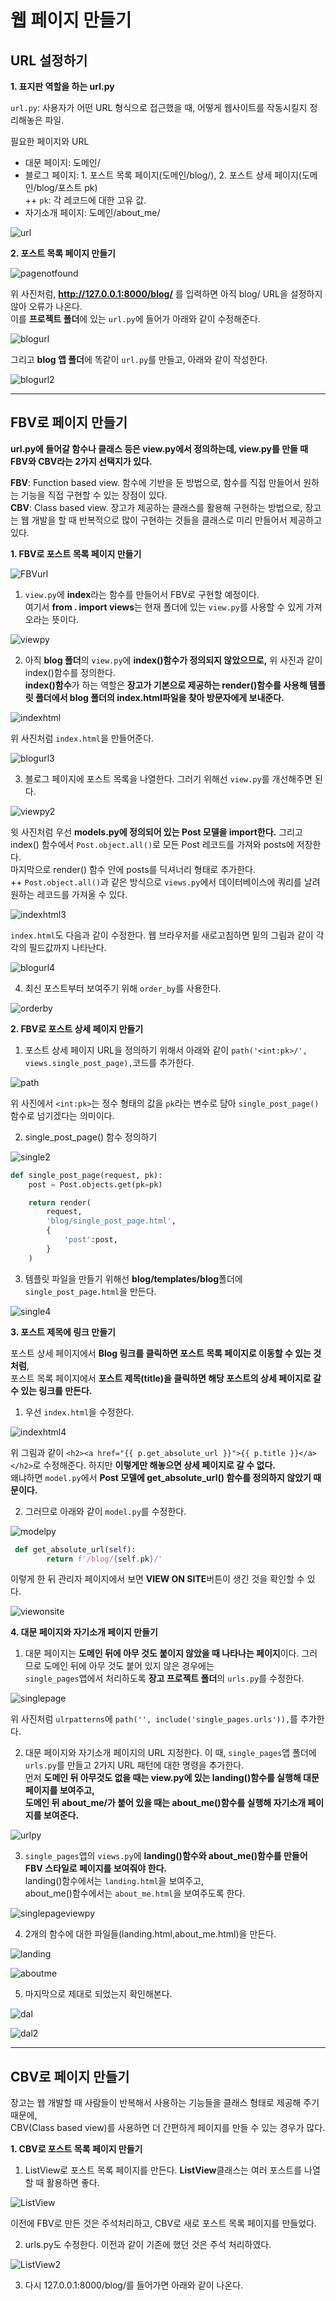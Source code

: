 # 웹 페이지 만들기

## URL 설정하기

**1. 표지판 역할을 하는 url.py**

`url.py`: 사용자가 어떤 URL 형식으로 접근했을 때, 어떻게 웹사이트를 작동시킬지 정리해놓은 파일.

필요한 페이지와 URL
- 대문 페이지: 도메인/
- 블로그 페이지: 1. 포스트 목록 페이지(도메인/blog/), 2. 포스트 상세 페이지(도메인/blog/포스트 pk)<br>
++ `pk`: 각 레코드에 대한 고유 값.
- 자기소개 페이지: 도메인/about_me/

![url](https://user-images.githubusercontent.com/84573261/126897087-08d08492-a7ed-47fd-abf1-26b3ab7b0e4f.jpg)

**2. 포스트 목록 페이지 만들기**

![pagenotfound](https://user-images.githubusercontent.com/84573261/126897101-1ee00ce0-fbc5-4ec7-86a5-83f917e5e3b0.PNG)
 
위 사진처럼, **http://127.0.0.1:8000/blog/** 를 입력하면 아직 blog/ URL을 설정하지 않아 오류가 나온다.<br>
이를 **프로젝트 폴더**에 있는 `url.py`에 들어가 아래와 같이 수정해준다.

![blogurl](https://user-images.githubusercontent.com/84573261/126897191-fb134875-fa2d-44e1-b4a6-52ebd309f69e.PNG)

그리고 **blog 앱 폴더**에 똑같이 `url.py`를 만들고, 아래와 같이 작성한다.

![blogurl2](https://user-images.githubusercontent.com/84573261/126897231-e1b3fad6-a37f-425a-876a-b1eebe8fd2a3.PNG)

---

## FBV로 페이지 만들기

**url.py에 들어갈 함수나 클래스 등은 view.py에서 정의하는데, view.py를 만들 때 FBV와 CBV라는 2가지 선택지가 있다.**

**FBV**: Function based view. 함수에 기반을 둔 방법으로, 함수를 직접 만들어서 원하는 기능을 직접 구현할 수 있는 장점이 있다.<br>
**CBV**: Class based view. 장고가 제공하는 클래스를 활용해 구현하는 방법으로, 장고는 웹 개발을 할 때 반복적으로 많이 구현하는 것들을 클래스로 미리 만들어서 제공하고 있다.

**1. FBV로 포스트 목록 페이지 만들기**

![FBVurl](https://user-images.githubusercontent.com/84573261/126897320-fdfdb877-7575-4595-8656-4b34cb16926f.PNG)

1. `view.py`에 **index**라는 함수를 만들어서 FBV로 구현할 예정이다.<br>
여기서 **from . import views**는 현재 폴더에 있는 `view.py`를 사용할 수 있게 가져오라는 뜻이다.

![viewpy](https://user-images.githubusercontent.com/84573261/126897436-2fe86044-5cdd-40b3-bcc7-3c0f3ed83fe0.PNG)

2. 아직 **blog 폴더**의 `view.py`에 **index()함수가 정의되지 않았으므로,** 위 사진과 같이 index()함수를 정의한다.<br>
**index()함수**가 하는 역할은 **장고가 기본으로 제공하는 render()함수를 사용해 템플릿 폴더에서 blog 폴더의 index.html파일을 찾아 방문자에게 보내준다.**

![indexhtml](https://user-images.githubusercontent.com/84573261/126897553-54024e15-ebe2-441c-b2b1-f8338392ebbf.PNG)

위 사진처럼 `index.html`을 만들어준다. 

![blogurl3](https://user-images.githubusercontent.com/84573261/126897593-c13b6c66-f8d9-4e7c-9ca5-ad8f9bd234d9.PNG)

3. 블로그 페이지에 포스트 목록을 나열한다. 그러기 위해선 `view.py`를 개선해주면 된다.

![viewpy2](https://user-images.githubusercontent.com/84573261/126898712-be167f03-18a4-4d4c-aee2-3bab499142fb.PNG)

윗 사진처럼 우선 **models.py에 정의되어 있는 Post 모델을 import한다.** 그리고 index() 함수에서 `Post.object.all()`로 모든 Post 레코드를 가져와 posts에 저장한다.<br>
마지막으로 render() 함수 안에 posts를 딕셔너리 형태로 추가한다.<br>
++ `Post.object.all()`과 같은 방식으로 `views.py`에서 데이터베이스에 쿼리를 날려 원하는 레코드를 가져올 수 있다.

![indexhtml3](https://user-images.githubusercontent.com/84573261/126898875-464d180b-103c-4d3c-bbdf-1d5b38178bbc.PNG)

`index.html`도 다음과 같이 수정한다. 웹 브라우저를 새로고침하면 밑의 그림과 같이 각각의 필드값까지 나타난다.

![blogurl4](https://user-images.githubusercontent.com/84573261/126898895-9eba77e8-706b-43fc-8871-acbab9ff4dca.PNG)

4. 최신 포스트부터 보여주기 위해 `order_by`를 사용한다.

![orderby](https://user-images.githubusercontent.com/84573261/126898936-b0a7a20f-98ad-4a68-b77b-5fec6129102c.PNG)

**2. FBV로 포스트 상세 페이지 만들기**

1. 포스트 상세 페이지 URL을 정의하기 위해서 아래와 같이 `path('<int:pk>/', views.single_post_page),`코드를 추가한다.

![path](https://user-images.githubusercontent.com/84573261/126899118-fdb518a9-48c9-4d6a-9a55-439489660a5b.PNG)

위 사진에서 `<int:pk>`는 정수 형태의 값을 `pk`라는 변수로 담아 `single_post_page()`함수로 넘기겠다는 의미이다.

2. single_post_page() 함수 정의하기

![single2](https://user-images.githubusercontent.com/84573261/126900409-cdaf3d05-107f-46f4-8d34-d05b4039d7cb.PNG)

```Python
def single_post_page(request, pk):
    post = Post.objects.get(pk=pk)

    return render(
        request,
        'blog/single_post_page.html',
        {
            'post':post,
        }
    )

```

3. 템플릿 파일을 만들기 위해선 **blog/templates/blog**폴더에 `single_post_page.html`을 만든다.

![single4](https://user-images.githubusercontent.com/84573261/126900486-e5517d3c-9cdb-423e-8e40-10ff86f77bf8.PNG)

**3. 포스트 제목에 링크 만들기**

포스트 상세 페이지에서 **Blog 링크를 클릭하면 포스트 목록 페이지로 이동할 수 있는 것처럼**, <br>
포스트 목록 페이지에서 **포스트 제목(title)을 클릭하면 해당 포스트의 상세 페이지로 갈 수 있는 링크를 만든다.** 

1. 우선 `index.html`을 수정한다.

![indexhtml4](https://user-images.githubusercontent.com/84573261/126900583-5d7256c2-26ee-4269-9f4c-da6a80c492bd.PNG)

위 그림과 같이 `<h2><a href="{{ p.get_absolute_url }}">{{ p.title }}</a></h2>`로 수정해준다. 하지만 **이렇게만 해놓으면 상세 페이지로 갈 수 없다.** <br>
왜냐하면 `model.py`에서 **Post 모델에 get_absolute_url() 함수를 정의하지 않았기 때문이다.**

2. 그러므로 아래와 같이 `model.py`를 수정한다.

![modelpy](https://user-images.githubusercontent.com/84573261/126900690-ea09514f-9ccf-44e9-bc5d-0ba27b71c0d9.PNG)

```Python
 def get_absolute_url(self):
        return f'/blog/{self.pk}/'
```

이렇게 한 뒤 관리자 페이지에서 보면 **VIEW ON SITE**버튼이 생긴 것을 확인할 수 있다.

![viewonsite](https://user-images.githubusercontent.com/84573261/126900767-448b510f-3455-49f8-aeb8-286e7b151ce5.PNG)

**4. 대문 페이지와 자기소개 페이지 만들기**

1. 대문 페이지는 **도메인 뒤에 아무 것도 붙이지 않았을 때 나타나는 페이지**이다. 그러므로 도메인 뒤에 아무 것도 붙어 있지 않은 경우에는 <br>
`single_pages`앱에서 처리하도록 **장고 프로젝트 폴더**의 `urls.py`를 수정한다.

![singlepage](https://user-images.githubusercontent.com/84573261/126900935-55c1856e-88e9-40cf-abfc-75ddf33873c4.PNG)

위 사진처럼 `ulrpatterns`에 `path('', include('single_pages.urls')),`를 추가한다.

2. 대문 페이지와 자기소개 페이지의 URL 지정한다. 이 때, `single_pages`앱 폴더에 `urls.py`를 만들고 2가지 URL 패턴에 대한 명령을 추가한다.<br>
먼저 **도메인 뒤 아무것도 없을 때는 view.py에 있는 landing()함수를 실행해 대문 페이지를 보여주고,**<br>
**도메인 뒤 about_me/가 붙어 있을 때는 about_me()함수를 실행해 자기소개 페이지를 보여준다.**

![urlpy](https://user-images.githubusercontent.com/84573261/126901700-2b8683fc-430a-4833-ac6b-2c4272cf0f90.PNG)

3. `single_pages`앱의 `views.py`에 **landing()함수와 about_me()함수를 만들어 FBV 스타일로 페이지를 보여줘야 한다.**<br>
landing()함수에서는 `landing.html`을 보여주고, <br>
about_me()함수에서는 `about_me.html`을 보여주도록 한다.

![singlepageviewpy](https://user-images.githubusercontent.com/84573261/126901796-c1c5dde0-1ee2-4fe1-9755-a0a8c0a68e83.PNG)

4. 2개의 함수에 대한 파일들(landing.html,about_me.html)을 만든다.

![landing](https://user-images.githubusercontent.com/84573261/126901991-f7e4cc48-5ac4-4a17-846d-be3b8bd33c92.PNG)

![aboutme](https://user-images.githubusercontent.com/84573261/126902000-cf488d54-2102-4ee1-a436-acebe52437e7.PNG)

5. 마지막으로 제대로 되었는지 확인해본다. 

![dal](https://user-images.githubusercontent.com/84573261/126902318-81627f68-5e9d-4e3a-94cf-559659b2dd2a.PNG)

![dal2](https://user-images.githubusercontent.com/84573261/126902320-c5b9860d-6dd8-4be9-ba44-4e491c599291.PNG)

---

## CBV로 페이지 만들기

장고는 웹 개발할 때 사람들이 반복해서 사용하는 기능들을 클래스 형태로 제공해 주기 때문에,<br>
CBV(Class based view)를 사용하면 더 간편하게 페이지를 만들 수 있는 경우가 많다.

**1. CBV로 포스트 목록 페이지 만들기**

1. ListView로 포스트 목록 페이지를 만든다. **ListView**클래스는 여러 포스트를 나열 할 때 활용하면 좋다.

![ListView](https://user-images.githubusercontent.com/84573261/126902502-75c16b65-1500-4df4-814e-b01c995678ab.PNG)

이전에 FBV로 만든 것은 주석처리하고, CBV로 새로 포스트 목록 페이지를 만들었다.

2. urls.py도 수정한다. 이전과 같이 기존에 했던 것은 주석 처리하였다.

![ListView2](https://user-images.githubusercontent.com/84573261/126902569-d9b62ad2-cec5-461a-9491-3913bb3fc0c9.PNG)

3. 다시 127.0.0.1:8000/blog/를 들어가면 아래와 같이 나온다.














